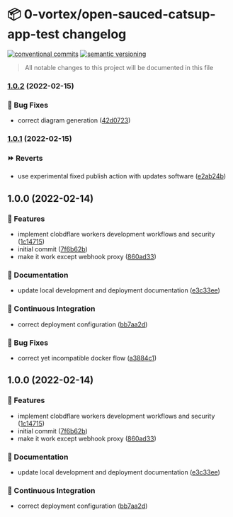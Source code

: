 # 📦 0-vortex/open-sauced-catsup-app-test changelog

[![conventional commits](https://img.shields.io/badge/conventional%20commits-1.0.0-yellow.svg)](https://conventionalcommits.org)
[![semantic versioning](https://img.shields.io/badge/semantic%20versioning-2.0.0-green.svg)](https://semver.org)

> All notable changes to this project will be documented in this file

### [1.0.2](https://github.com/0-vortex/open-sauced-catsup-app-test/compare/v1.0.1...v1.0.2) (2022-02-15)


### 🐛 Bug Fixes

* correct diagram generation ([42d0723](https://github.com/0-vortex/open-sauced-catsup-app-test/commit/42d0723aa1f649a3721d9fd2acb92fc8b618bb89))

### [1.0.1](https://github.com/0-vortex/open-sauced-catsup-app-test/compare/v1.0.0...v1.0.1) (2022-02-15)


### ⏩ Reverts

* use experimental fixed publish action with updates software ([e2ab24b](https://github.com/0-vortex/open-sauced-catsup-app-test/commit/e2ab24bac80047a74d179b38318b1815b03c37af))

## 1.0.0 (2022-02-14)


### 🍕 Features

* implement clobdflare workers development workflows and security ([1c14715](https://github.com/0-vortex/open-sauced-catsup-app-test/commit/1c14715fff99c251d13405f046a0c9d6700e290c))
* initial commit ([7f6b62b](https://github.com/0-vortex/open-sauced-catsup-app-test/commit/7f6b62b9dee554c3cd1604cc594f263ce0b090bd))
* make it work except webhook proxy ([860ad33](https://github.com/0-vortex/open-sauced-catsup-app-test/commit/860ad3354ac0e797489efe9388329e0cbc31a2e4))


### 📝 Documentation

* update local development and deployment documentation ([e3c33ee](https://github.com/0-vortex/open-sauced-catsup-app-test/commit/e3c33ee4d3327511ebac8c351829be0d27680de3))


### 🔁 Continuous Integration

* correct deployment configuration ([bb7aa2d](https://github.com/0-vortex/open-sauced-catsup-app-test/commit/bb7aa2dbe80c5dc60522f9b7ba2a403b79dc4098))


### 🐛 Bug Fixes

* correct yet incompatible docker flow ([a3884c1](https://github.com/0-vortex/open-sauced-catsup-app-test/commit/a3884c1cc4be5884c8bca3db513aa075e9e33d12))

## 1.0.0 (2022-02-14)


### 🍕 Features

* implement clobdflare workers development workflows and security ([1c14715](https://github.com/0-vortex/open-sauced-catsup-app-test/commit/1c14715fff99c251d13405f046a0c9d6700e290c))
* initial commit ([7f6b62b](https://github.com/0-vortex/open-sauced-catsup-app-test/commit/7f6b62b9dee554c3cd1604cc594f263ce0b090bd))
* make it work except webhook proxy ([860ad33](https://github.com/0-vortex/open-sauced-catsup-app-test/commit/860ad3354ac0e797489efe9388329e0cbc31a2e4))


### 📝 Documentation

* update local development and deployment documentation ([e3c33ee](https://github.com/0-vortex/open-sauced-catsup-app-test/commit/e3c33ee4d3327511ebac8c351829be0d27680de3))


### 🔁 Continuous Integration

* correct deployment configuration ([bb7aa2d](https://github.com/0-vortex/open-sauced-catsup-app-test/commit/bb7aa2dbe80c5dc60522f9b7ba2a403b79dc4098))

